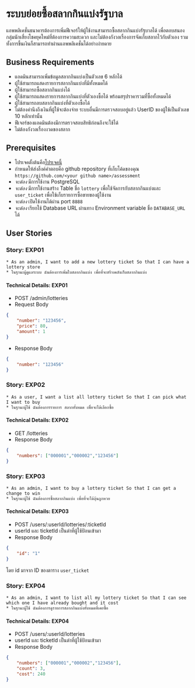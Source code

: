 # ระบบย่อยซื้อสลากกินแบ่งรัฐบาล
แอพพลิเคชั่นธนาคารต้องการเพิ่มฟีเจอร์ให้ผู้ใช้งานสามารถซื้อสลากกินแบ่งรัฐบาลได้ เพื่อตอบสนองกลุ่มนักเสี่ยงโชคยุคใหม่ที่ต้องการความสะดวก และไม่ต้องกังวลเรื่องการจัดเก็บสลากไว้กับตัวเอง รวมทั้งการขึ้นเงินก็สามารถทำผ่านแอพพลิเคชั่นได้อย่างง่ายดาย

## Business Requirements
- แอดมินสามารถเพิ่มข้อมูลสลากกินแบ่งเป็นตัวเลข 6 หลักได้
- ผู้ใช้สามารถแสดงรายการสลากกินแบ่งที่มีทั้งหมดได้
- ผู้ใช้สามารถซื้อสลากกินแบ่งได้
- ผู้ใช้สามารถแสดงรายการสลากกินแบ่งที่ตัวเองซื้อได้ พร้อมสรุปราคารวมที่ซื้อทั้งหมดได้
- ผู้ใช้สามารถลบสลากกินแบ่งที่ตัวเองซื้อได้
- ไม่ต้องคำนึงถึงเงินที่ผู้ใช้จะต้องจ่าย ระบบอื่นมีการตรวจสอบอยู่แล้ว UserID ของผู้ใช้เป็นตัวเลข 10 หลักเท่านั้น
- ฟีเจอร์ของแอดมินต้องมีการตรวจสอบสิทธิก่อนถึงจะใช้ได้
- ไม่ต้องกังวลเรื่องงวดของสลาก

## Prerequisites
* โปรเจคตั้งต้นคือ[โปรเจคนี้](https://github.com/KBTG-Kampus-ClassNest-SE-Java/assessment)
* กำหนดให้ส่งลิ้งค์คำตอบคือ github repository ที่เก็บโค้ดของคุณ `https://github.com/<your github name>/assessment`
* *จะต้อง* มีการใช้งาน PostgreSQL
* *จะต้อง* มีการใช้งานสร้าง Table ชื่อ `lottery` เพื่อใช้จัดการกับสลากกินแบ่งและ `user_ticket` เพื่อใช้เก็บรายการซื้อขายของผู้ใช้งาน
* *จะต้อง* เปิดใช้งานได้ผ่าน port `8888`
* *จะต้อง* เรียกใช้ Database URL ผ่านทาง Environment variable ชื่อ `DATABASE_URL` ได้


## User Stories
### Story: EXP01
	* As an admin, I want to add a new lottery ticket So that I can have a lottery store
	* ในฐานะผู้ดูแลระบบ ฉันต้องการเพิ่มใบสลากกินแบ่ง เพื่อที่จะสร้างคลังเก็บสลากกินแบ่ง
#### Technical Details: EXP01
* POST /admin/lotteries
* Request Body
```json
{
	"number": "123456",
	"price": 80,
	"amount": 1
}
```
* Response Body
```json
{
	"number": "123456"
}
```


### Story: EXP02
	* As a user, I want a list all lottery ticket So that I can pick what I want to buy
	* ในฐานะผู้ใช้ ฉันต้องการรายการ สลากทั้งหมด เพิื่อจะได้เลือกซื้อ
#### Technical Details: EXP02
* GET /lotteries
* Response Body
```json
{
	"numbers": ["000001","000002","123456"]
}
```

### Story: EXP03
	* As an admin, I want to buy a lottery ticket So that I can get a change to win
	* ในฐานะผู้ใช้ ฉันต้องการซื้อสลากกินแบ่ง เพื่อที่จะได้ลุ้นถูกหวย
#### Technical Details: EXP03
* POST /users/:userId/lotteries/:ticketId
* userId และ ticketId เป็นต่าที่ผู้ใช้ป้อนเข้ามา
* Response Body
```json
{
	"id": "1"
}
```
โดย id มาจาก ID ของตาราง `user_ticket`

### Story: EXP04
	* As an admin, I want to list all my lottery ticket So that I can see which one I have already bought and it cost
	* ในฐานะผู้ใช้ ฉันต้องการดูรายการสลากกินแบ่งทั้งหมดที่เคยซื้อ
#### Technical Details: EXP04
* POST /users/:userId/lotteries
* userId และ ticketId เป็นต่าที่ผู้ใช้ป้อนเข้ามา
* Response Body
```json
{
	"numbers": ["000001","000002","123456"],
	"count": 3,
	"cost": 240
}
```
